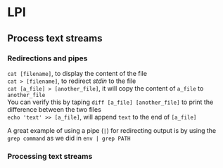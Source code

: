 # LPI

## Process text streams

### Redirections and pipes

`cat [filename]`, to display the content of the file  
`cat > [filename]`, to redirect _stdin_ to the file  
`cat [a_file] > [another_file]`, it will copy the content of `a_file` to `another_file`  
You can verify this by taping `diff [a_file] [another_file]` to print the difference between the two files  
`echo 'text' >> [a_file]`, will append `text` to the end of `[a_file]`

A great example of using a pipe (`|`) for redirecting output is by using the `grep command` as we did in `env | grep PATH`

### Processing text streams

